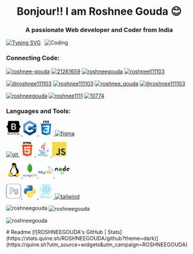 <h1 align="center">Bonjour!! I am Roshnee Gouda 😊</h1>
<h3 align="center">A passionate Web developer and Coder from India</h3>
<a href="https://git.io/typing-svg"><img src="https://readme-typing-svg.demolab.com?font=Roboto&weight=900&size=23&duration=3800&pause=150&color=2054F7&background=FFFFFF00&random=true&width=435&lines=I'm+a+Passionate+Web+Developer;I+love+to+Contribute;I'm+a+Coder;I'm+a+Designer" alt="Typing SVG" /></a>
<img align="right" alt="Coding" width="400" src="https://mir-s3-cdn-cf.behance.net/project_modules/disp/601014116770475.6068beff4640a.gif">
<h3 align="left">Connecting Code:</h3>
<p align="left">
<a href="https://codepen.io/roshnee-gouda" target="blank"><img align="center" src="https://raw.githubusercontent.com/rahuldkjain/github-profile-readme-generator/master/src/images/icons/Social/codepen.svg" alt="roshnee-gouda" height="30" width="40" /></a>
<a href="https://stackoverflow.com/users/21261659" target="blank"><img align="center" src="https://raw.githubusercontent.com/rahuldkjain/github-profile-readme-generator/master/src/images/icons/Social/stack-overflow.svg" alt="21261659" height="30" width="40" /></a>
<a href="https://kaggle.com/roshneegouda" target="blank"><img align="center" src="https://raw.githubusercontent.com/rahuldkjain/github-profile-readme-generator/master/src/images/icons/Social/kaggle.svg" alt="roshneegouda" height="30" width="40" /></a>
<a href="https://www.codechef.com/users/roshnee111103" target="blank"><img align="center" src="https://cdn.jsdelivr.net/npm/simple-icons@3.1.0/icons/codechef.svg" alt="roshnee111103" height="30" width="40" /></a>

  
<a href="https://www.hackerrank.com/@roshnee111103" target="blank"><img align="center" src="https://raw.githubusercontent.com/rahuldkjain/github-profile-readme-generator/master/src/images/icons/Social/hackerrank.svg" alt="@roshnee111103" height="30" width="40" /></a>
<a href="https://codeforces.com/profile/roshnee111103" target="blank"><img align="center" src="https://raw.githubusercontent.com/rahuldkjain/github-profile-readme-generator/master/src/images/icons/Social/codeforces.svg" alt="roshnee111103" height="30" width="40" /></a>
<a href="https://www.leetcode.com/roshnee_gouda" target="blank"><img align="center" src="https://raw.githubusercontent.com/rahuldkjain/github-profile-readme-generator/master/src/images/icons/Social/leet-code.svg" alt="roshnee_gouda" height="30" width="40" /></a>
<a href="https://www.hackerearth.com/@roshnee111103" target="blank"><img align="center" src="https://raw.githubusercontent.com/rahuldkjain/github-profile-readme-generator/master/src/images/icons/Social/hackerearth.svg" alt="@roshnee111103" height="30" width="40" /></a>


<a href="https://auth.geeksforgeeks.org/user/roshneegouda" target="blank"><img align="center" src="https://raw.githubusercontent.com/rahuldkjain/github-profile-readme-generator/master/src/images/icons/Social/geeks-for-geeks.svg" alt="roshneegouda" height="30" width="40" /></a>
<a href="https://www.topcoder.com/members/roshnee1111" target="blank"><img align="center" src="https://raw.githubusercontent.com/rahuldkjain/github-profile-readme-generator/master/src/images/icons/Social/topcoder.svg" alt="roshnee1111" height="30" width="40" /></a>
<a href="https://discord.gg/10774" target="blank"><img align="center" src="https://raw.githubusercontent.com/rahuldkjain/github-profile-readme-generator/master/src/images/icons/Social/discord.svg" alt="10774" height="30" width="40" /></a>
</p>

<h3 align="left">Languages and Tools:</h3>
<p align="left"> <a href="https://getbootstrap.com" target="_blank" rel="noreferrer"> <img src="https://raw.githubusercontent.com/devicons/devicon/master/icons/bootstrap/bootstrap-plain-wordmark.svg" alt="bootstrap" width="40" height="40"/> </a> <a href="https://www.w3schools.com/cpp/" target="_blank" rel="noreferrer"> <img src="https://raw.githubusercontent.com/devicons/devicon/master/icons/cplusplus/cplusplus-original.svg" alt="cplusplus" width="40" height="40"/> </a> <a href="https://www.w3schools.com/css/" target="_blank" rel="noreferrer"> <img src="https://raw.githubusercontent.com/devicons/devicon/master/icons/css3/css3-original-wordmark.svg" alt="css3" width="40" height="40"/> </a> <a href="https://www.figma.com/" target="_blank" rel="noreferrer"> <img src="https://www.vectorlogo.zone/logos/figma/figma-icon.svg" alt="figma" width="40" height="40"/> </a>
  
<a href="https://git-scm.com/" target="_blank" rel="noreferrer"> <img src="https://www.vectorlogo.zone/logos/git-scm/git-scm-icon.svg" alt="git" width="40" height="40"/> </a> <a href="https://www.w3.org/html/" target="_blank" rel="noreferrer"> <img src="https://raw.githubusercontent.com/devicons/devicon/master/icons/html5/html5-original-wordmark.svg" alt="html5" width="40" height="40"/> </a> <a href="https://www.java.com" target="_blank" rel="noreferrer"> <img src="https://raw.githubusercontent.com/devicons/devicon/master/icons/java/java-original.svg" alt="java" width="40" height="40"/> </a> <a href="https://developer.mozilla.org/en-US/docs/Web/JavaScript" target="_blank" rel="noreferrer"> <img src="https://raw.githubusercontent.com/devicons/devicon/master/icons/javascript/javascript-original.svg" alt="javascript" width="40" height="40"/> </a> 

<a href="https://www.linux.org/" target="_blank" rel="noreferrer"> <img src="https://raw.githubusercontent.com/devicons/devicon/master/icons/linux/linux-original.svg" alt="linux" width="40" height="40"/> </a> <a href="https://www.mongodb.com/" target="_blank" rel="noreferrer"> <img src="https://raw.githubusercontent.com/devicons/devicon/master/icons/mongodb/mongodb-original-wordmark.svg" alt="mongodb" width="40" height="40"/> </a> <a href="https://www.mysql.com/" target="_blank" rel="noreferrer"> <img src="https://raw.githubusercontent.com/devicons/devicon/master/icons/mysql/mysql-original-wordmark.svg" alt="mysql" width="40" height="40"/> </a> <a href="https://nodejs.org" target="_blank" rel="noreferrer"> <img src="https://raw.githubusercontent.com/devicons/devicon/master/icons/nodejs/nodejs-original-wordmark.svg" alt="nodejs" width="40" height="40"/> </a> 

<a href="https://www.photoshop.com/en" target="_blank" rel="noreferrer"> <img src="https://raw.githubusercontent.com/devicons/devicon/master/icons/photoshop/photoshop-line.svg" alt="photoshop" width="40" height="40"/> </a> <a href="https://www.python.org" target="_blank" rel="noreferrer"> <img src="https://raw.githubusercontent.com/devicons/devicon/master/icons/python/python-original.svg" alt="python" width="40" height="40"/> </a> <a href="https://reactjs.org/" target="_blank" rel="noreferrer"> <img src="https://raw.githubusercontent.com/devicons/devicon/master/icons/react/react-original-wordmark.svg" alt="react" width="40" height="40"/> </a> <a href="https://tailwindcss.com/" target="_blank" rel="noreferrer"> <img src="https://www.vectorlogo.zone/logos/tailwindcss/tailwindcss-icon.svg" alt="tailwind" width="40" height="40"/> </a> </p>

<p><img align="left" src="https://github-readme-stats.vercel.app/api/top-langs?username=roshneegouda&show_icons=true&locale=en&layout=compact" alt="roshneegouda" /></p>

<p>&nbsp;<img align="center" src="https://github-readme-stats.vercel.app/api?username=roshneegouda&show_icons=true&locale=en" alt="roshneegouda" /></p>

<p><img align="center" src="https://github-readme-streak-stats.herokuapp.com/?user=roshneegouda&" alt="roshneegouda" /></p># Readme
[![ROSHNEEGOUDA's GitHub | Stats](https://stats.quine.sh/ROSHNEEGOUDA/github?theme=dark)](https://quine.sh?utm_source=widgets&utm_campaign=ROSHNEEGOUDA)
